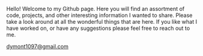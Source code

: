 Hello! Welcome to my Github page. Here you will find an assortment of code, projects, and other interesting information I wanted to share. Please take a look around at all the wonderful things that are here. If you like what I have worked on, or have any suggestions please feel free to reach out to me.

dymont1097@gmail.com
<!---
Chamont0127/Chamont0127 is a ✨ special ✨ repository because its `README.md` (this file) appears on your GitHub profile.
You can click the Preview link to take a look at your changes.
--->
